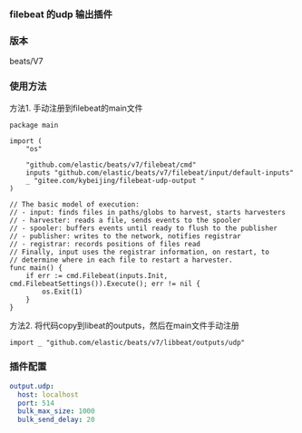 ### filebeat 的udp 输出插件
### 版本  
beats/V7
### 使用方法  
方法1. 手动注册到filebeat的main文件
```golang
package main

import (
	"os"

	"github.com/elastic/beats/v7/filebeat/cmd"
	inputs "github.com/elastic/beats/v7/filebeat/input/default-inputs"
    _ "gitee.com/kybeijing/filebeat-udp-output "
)

// The basic model of execution:
// - input: finds files in paths/globs to harvest, starts harvesters
// - harvester: reads a file, sends events to the spooler
// - spooler: buffers events until ready to flush to the publisher
// - publisher: writes to the network, notifies registrar
// - registrar: records positions of files read
// Finally, input uses the registrar information, on restart, to
// determine where in each file to restart a harvester.
func main() {
	if err := cmd.Filebeat(inputs.Init, cmd.FilebeatSettings()).Execute(); err != nil {
		os.Exit(1)
	}
}
```
方法2. 将代码copy到libeat的outputs，然后在main文件手动注册
```golang
import _ "github.com/elastic/beats/v7/libbeat/outputs/udp"
```
### 插件配置  
```yaml
output.udp:
  host: localhost
  port: 514
  bulk_max_size: 1000
  bulk_send_delay: 20
```